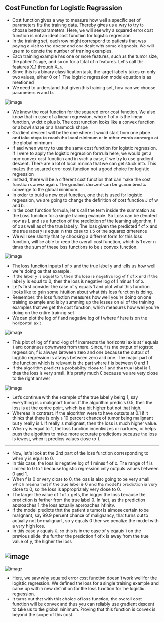 ## Cost Function for Logistic Regression

- Cost function gives a way to measure how well a specific set of parameters fits the training data. Thereby gives us a way to try to choose better parameters. Here, we will see why a squared error cost function is not an ideal cost function for logistic regression
- In the training set, each row might correspond to patients that was paying a visit to the doctor and one dealt with some diagnosis. We will use m to denote the number of training examples.
- Each training example has one or more features, such as the tumor size, the patient's age, and so on for a total of n features. Let's call the features X_1 through X_n.
- Since this is a binary classification task, the target label y takes on only two values, either 0 or 1. The logistic regression model equation is as mentioned
- We need to understand that given this training set, how can we choose parameters w and b.

![image](https://github.com/user-attachments/assets/c6cb0090-9395-464a-ab4a-251694837e0d)

- We know the cost function for the squared error cost function. We also know that in case of a linear regression, where f of x is the linear function, w dot x plus b. The cost function looks like a convex function or a bowl shape or a hammock shape
- Gradient descent will be the one where it would start from one place and take steps to reach the local minimum or in other words converge at the global minimum
- If and when we try to use the same cost function for logistic regression. If I were to apply the logistic regression formula here, we would get a non-convex cost function and in such a case, if we try to use gradient descent. There are a lot of local minima that we can get stuck into. This makes the squared error cost function not a good choice for logistic regression
- Instead, there will be a different cost function that can make the cost function convex again. The gradient descent can be guaranteed to converge to the global minimum.
- In order to build a new cost function, one that is used for logistic regression, we are going to change the definition of cost function J of w and b.
- In the cost function formula, let's call the term inside the summation as the Loss function for a single training example. So Loss can be denoted now as L and as a function of the prediction of the learning algorithm, f of x as well as of the true label y. The loss given the predicted f of x and the true label y is equal in this case to 1.5 of the squared difference
- We will see shortly that by choosing a different form for this loss function, will be able to keep the overall cost function, which is 1 over n times the sum of these loss functions to be a convex function.

![image](https://github.com/user-attachments/assets/43b045ae-7b72-4453-b93e-50b679bed554)

- The loss function inputs f of x and the true label y and tells us how well we're doing on that example.
- If the label y is equal to 1, then the loss is negative log of f of x and if the label y is equal to 0, then the loss is negative log of 1 minus f of x.
- Let's first consider the case of y equals 1 and plot what this function looks like to gain some intuition about what this loss function is doing.
- Remember, the loss function measures how well you're doing on one training example and is by summing up the losses on all of the training examples that we get the cost function, which measures how well you're doing on the entire training set
- We can plot the log of f and negative log of f where f here is on the horizontal axis.

![image](https://github.com/user-attachments/assets/1a6ee1e2-e41e-49fe-8026-aab1b9ab9ec5)

- This plot of log of f and -log of f intersects the horizontal axis at f equals 1 and continues downward from there. Since, f is the output of logistic regression, f is always between zero and one because the output of logistic regression is always between zero and one. The major part of the function which is relevant is the part where f is between 0 and 1
- If the algorithm predicts a probability close to 1 and the true label is 1, then the loss is very small. It's pretty much 0 because we are very close to the right answer

![image](https://github.com/user-attachments/assets/622ace06-d4c4-4961-9afc-603016d06fbd)

- Let's continue with the example of the true label y being 1, say everything is a malignant tumor. If the algorithm predicts 0.5, then the loss is at the centre point, which is a bit higher but not that high.
- Whereas in contrast, if the algorithm were to have outputs at 0.1 if it thinks that there is only a 10 percent chance of tumor being malignant but y really is 1. If really is malignant, then the loss is much higher value.
- When y is equal to 1, the loss function incentivizes or nurtures, or helps push the algorithm to make more accurate predictions because the loss is lowest, when it predicts values close to 1.

---

- Now, let's look at the 2nd part of the loss function corresponding to when y is equal to 0.
- In this case, the loss is negative log of 1 minus f of x. The range of f is limited to 0 to 1 because logistic regression only outputs values between 0 and 1.
- When f is 0 or very close to 0, the loss is also going to be very small which means that if the true label is 0 and the model's prediction is very close to 0, so the loss is appropriately very close to 0.
- The larger the value of f of x gets, the bigger the loss because the prediction is further from the true label 0. In fact, as the prediction approaches 1, the loss actually approaches infinity.
- If the model predicts that the patient's tumor is almose certain to be malignant, say 99.9 percent chance of malignancy, that turns out to actually not be malignant, so y equals 0 then we penalize the model with a very high loss.
- In this case y equals 0, so this is in the case of y eqauls 1 on the previous slide, the further the prediction f of x is away from the true value of y, the higher the loss

![image](https://github.com/user-attachments/assets/07b12b6c-04d4-425c-b4b6-2a7ad5d5bede)
---
![image](https://github.com/user-attachments/assets/9e48289f-533a-4843-9dad-3770561bbbc3)

- Here, we saw why squared error cost function doesn't work well for the logistic regression. We defined the loss for a single training example and came up with a new definition for the loss function for the logistic regression.
- It turns out that with this choice of loss function, the overall cost function will be convex and thus you can reliably use gradient descent to take us to the global minimum. Proving that this function is convex is beyond the scope of this cost. 
